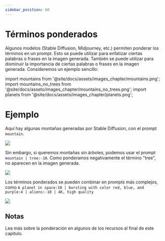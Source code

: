 ```yaml
---
sidebar_position: 60
---
```


#   Términos ponderados

Algunos modelos (Stable Diffusion, Midjourney, etc.) permiten ponderar los términos en un prompt. Esto se puede utilizar para enfatizar ciertas palabras o frases en la imagen generada. También se puede utilizar para disminuir la importancia de ciertas palabras o frases en la imagen generada. Consideremos un ejemplo sencillo:

import mountains from '@site/docs/assets/images_chapter/mountains.png';
import mountains_no_trees from '@site/docs/assets/images_chapter/mountains_no_trees.png';
import planets from '@site/docs/assets/images_chapter/planets.png';


# Ejemplo

Aquí hay algunas montañas generadas por Stable Diffusion, con el prompt `mountain`.

<div style={{textAlign: 'center'}}>
  <img src={mountains} style={{width: "350px"}} />
</div>

Sin embargo, si queremos montañas sin árboles, podemos usar el prompt `mountain | tree:-10`. Como ponderamos negativamente el término "tree", no aparecen en la imagen generada.

<div style={{textAlign: 'center'}}>
  <img src={mountains_no_trees} style={{width: "350px"}} />
</div>

Los términos ponderados se pueden combinar en prompts más complejos, como 
`A planet in space:10 | bursting with color red, blue, and purple:4 | aliens:-10 | 4K, high quality`

<div style={{textAlign: 'center'}}>
  <img src={planets} style={{width: "350px"}} />
</div>

## Notas

Lea más sobre la ponderación en algunos de los recursos al final de este capítulo.